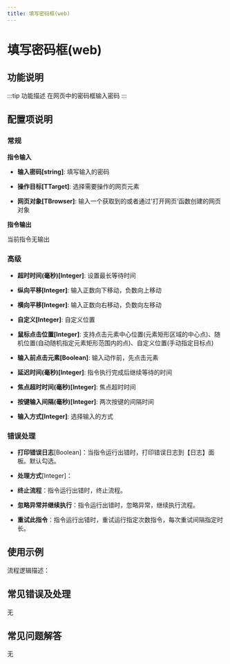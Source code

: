 ```yaml
---
title: 填写密码框(web)
---
```


# 填写密码框(web)

## 功能说明

:::tip 功能描述
在网页中的密码框输入密码
:::

## 配置项说明

### 常规

**指令输入**

- **输入密码[string]**: 填写输入的密码

- **操作目标[TTarget]**: 选择需要操作的网页元素

- **网页对象[TBrowser]**: 输入一个获取到的或者通过'打开网页'函数创建的网页对象


**指令输出**

当前指令无输出

### 高级

- **超时时间(毫秒)[Integer]**: 设置最长等待时间

- **纵向平移[Integer]**: 输入正数向下移动，负数向上移动

- **横向平移[Integer]**: 输入正数向右移动，负数向左移动

- **自定义[Integer]**: 自定义位置

- **鼠标点击位置[Integer]**: 支持点击元素中心位置(元素矩形区域的中心点)、随机位置(自动随机指定元素矩形范围内的点)、自定义位置(手动指定目标点)

- **输入前点击元素[Boolean]**: 输入动作前，先点击元素

- **延迟时间(毫秒)[Integer]**: 指令执行完成后继续等待的时间

- **焦点超时时间(毫秒)[Integer]**: 焦点超时时间

- **按键输入间隔(毫秒)[Integer]**: 两次按键的间隔时间

- **输入方式[Integer]**: 选择输入的方式

### 错误处理

- **打印错误日志**[Boolean]：当指令运行出错时，打印错误日志到【日志】面板。默认勾选。

- **处理方式**[Integer]：

 - **终止流程**：指令运行出错时，终止流程。

 - **忽略异常并继续执行**：指令运行出错时，忽略异常，继续执行流程。

 - **重试此指令**：指令运行出错时，重试运行指定次数指令，每次重试间隔指定时长。

## 使用示例

流程逻辑描述：

## 常见错误及处理

无

## 常见问题解答

无

